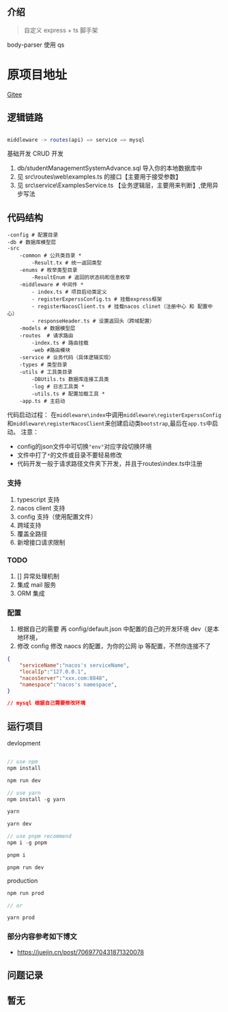 ## 介绍

> 自定义 express + ts 脚手架

body-parser 使用
qs

# 原项目地址

[Gitee](https://gitee.com/CodingGorit/express-ts)

## 逻辑链路

```ts

middleware -> routes(api) —> service —> mysql

```

基础开发 CRUD 开发

1. db/studentManagementSystemAdvance.sql 导入你的本地数据库中
2. 见 src\routes\web\examples.ts 的接口【主要用于接受参数】
3. 见 src\service\ExamplesService.ts 【业务逻辑层，主要用来判断】,使用异步写法

## 代码结构

```
-config # 配置目录
-db # 数据库模型层
-src 
    -common # 公共类目录 *
        -Result.tx # 统一返回类型
    -enums # 枚举类型目录
        -ResultEnum # 返回的状态码和信息枚举
    -middleware # 中间件 *
        - index.ts # 项目启动类定义
        - registerExperssConfig.ts # 挂载express框架
        - registerNacosClient.ts # 挂载nacos clinet（注册中心 和 配置中心）
        - responseHeader.ts # 设置返回头（跨域配置）
    -models # 数据模型层
    -routes  # 请求路由
        -index.ts # 路由挂载
        -web #路由模块
    -service # 业务代码（具体逻辑实现）
    -types # 类型目录
    -utils # 工具类目录
        -DBUtils.ts 数据库连接工具类
        -log # 日志工具类 *
        -utils.ts # 配置加载工具 * 
    -app.ts # 主启动
```
代码启动过程：
在`middleware\index`中调用`middleware\registerExperssConfig`和`middleware\registerNacosClient`来创建启动类`bootstrap`,最后在`app.ts`中启动。
注意：

- config的json文件中可切换`"env"`对应字段切换环境
- 文件中打了`*`的文件或目录不要轻易修改
- 代码开发一般于请求路径文件夹下开发，并且于routes\index.ts中注册

### 支持

1. typescript 支持
2. nacos client 支持
3. config 支持（使用配置文件）
4. 跨域支持
5. 覆盖全路径
6. 新增接口请求限制

### TODO

1. [] 异常处理机制
2. 集成 mail 服务
3. ORM 集成

### 配置

1. 根据自己的需要 再 config/default.json 中配置的自己的开发环境 dev（是本地环境，
2. 修改 config 修改 naocs 的配置，为你的公网 ip 等配置，不然你连接不了

```json
{
    "serviceName":"nacos's serviceName",
    "localIp":"127.0.0.1",
    "nacosServer":"xxx.com:8848",
    "namespace":"nacos's namespace",
}

// mysql 根据自己需要修改环境
```
## 运行项目

devlopment

```typescript

// use npm
npm install

npm run dev

// use yarn
npm install -g yarn

yarn

yarn dev

// use pnpm recommend
npm i -g pnpm

pnpm i

pnpm run dev
```

production

```typescript
npm run prod

// or

yarn prod
```

### 部分内容参考如下博文

- https://juejin.cn/post/7069770431871320078

## 问题记录

## 暂无